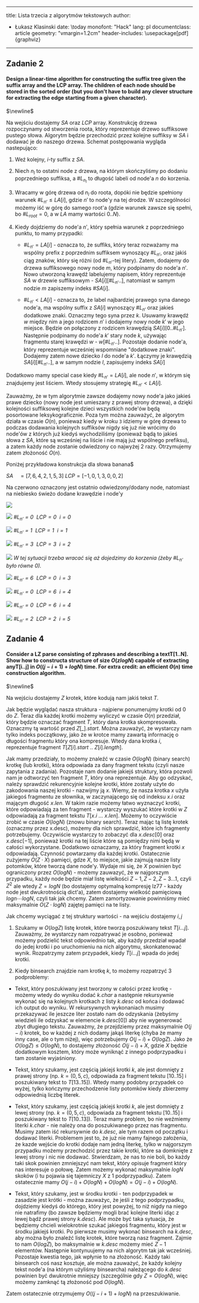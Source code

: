 
---
title: Lista trzecia z algorytmów tekstowych
author:
- Łukasz Klasinski
date: \today
monofont: "Hack"
lang: pl
documentclass: article
geometry: "vmargin=1.2cm"
header-includes:
    \usepackage[pdf]{graphviz}
---

## Zadanie 2

#### Design a linear-time algorithm for constructing the suffix tree given the suffix array and the LCP array. The children of each node should be stored in the sorted order (but you don’t have to build any clever structure for extracting the edge starting from a given character).

$\newline$

Na wejściu dostajemy $SA$ oraz $LCP$ array. Konstrukcję drzewa rozpoczynamy od stworzenia roota, który reprezentuje drzewo suffiksowe pustego słowa.
Algorytm będzie przechodzić przez kolejne suffiksy w $SA$ i dodawać je do naszego drzewa. Schemat postępowania wygląda nastepująco:


1. Weź kolejny, $i$-ty suffix z $SA$.

2. Niech $n_l$ to ostatni node z drzewa, na którym skończyliśmy po dodaniu poprzedniego suffiksa, a $\#L_{n_l}$ to długość labeli od node'a $n$ do korzenia.

3. Wracamy w górę drzewa od $n_l$ do roota, dopóki nie będzie spełniony warunek $\#L_{n'} \leq LA[i]$, gdzie $n'$ to node'y na tej drodze. W szczególności możemy iść w górę do samego root'a (gdzie warunek zawsze się spełni, bo $\#L_{root} = 0$, a w $LA$ mamy wartości $0..N$).

4. Kiedy dojdziemy do node'a $n'$, który spełnia warunek z poprzedniego punktu, to mamy przypadki:
    * $\#L_{n'} = LA[i]$ - oznacza to, że suffiks, który teraz rozważamy ma wspólny prefix z poprzednim suffiksem wynoszący $\#L_{n'}$, oraz jakiś ciąg znaków, który się różni (od $\#L_{n'}$-tej litery). Zatem, dodajemy do drzewa suffiksowego nowy node $m$, który podpinamy do node'a $n'$. Nowo utworzoną krawędź labelujemy napisem, który reprezentuje $SA$ w drzewie suffiksowym - $SA[i][\#L_{n'}..]$, natomiast w samym nodzie $m$ zapiszemy indeks $\#SA[i]$.

    * $\#L_{n'} < LA[i]$ - oznacza to, że label najbardziej prawego syna danego node'a, ma wspólny suffix z $SA[i]$ wynoszący $\#L_{n'}$ oraz jakieś dodatkowe znaki. Oznaczmy tego syna przez $k$. Usuwamy krawędź $w$ między nim a jego rodzicem $n'$ i dodajemy nowy node $k'$ w jego miejsce. Będzie on połączony z rodzicem krawędzią $SA[i][0..\#L_{n'}]$. Następnie podpinamy do node'a $k'$ stary node $k$, używając fragmentu starej krawędzi $w$ - $w[\#L_{n'}..]$. Pozostaje dodanie node'a, który reprezentuje wcześniej wspomniane \"dodatkowe znaki\". Dodajemy zatem nowe dziecko $l$ do node'a $k'$. Łączymy je krawędzią $SA[i][\#L_{n'}..]$, a w samym nodzie $l$, zapisujemy indeks $SA[i]$

Dodatkowo mamy special case kiedy $\#L_{n'} = LA[i]$, ale node $n'$, w którym się znajdujemy jest liściem. Wtedy stosujemy strategię $\#L_{n'} < LA[i]$.

Zauważmy, że w tym algorytmie zawsze dodajemy nowy node'a jako jakieś prawe dziecko (nowy node jest umieszany z prawej strony drzewa), a dzięki kolejności suffiksowej kolejne dzieci wszystkich node'ów będą posortowane leksykograficznie. Poza tym można zauważyć, że algorytm działa w czasie $O(n)$, ponieważ kiedy w kroku `3` idziemy w górę drzewa to podczas dodawania kolejnych suffiksów nigdy się już nie wrócimy do node'ów z których już kiedyś wychodziliśmy (ponieważ bądą to jakieś słowa z $SA$, które są wcześniej na liście i nie mają już wspólnego prefiksu), a zatem każdy node zostanie odwiedzony co najwyżej 2 razy. Otrzymujemy zatem złożoność $O(n)$.

Poniżej przykładowa konstrukcja dla słowa banana\$

$SA \:\:\:\: = [7, 6, 4, 2, 1, 5, 3]$
$LCP = [-1, 0, 1, 3, 0, 0, 2]$

Na czerwono oznaczony jest ostatnio odwiedzony/dodany node, natomiast na niebiesko świeżo dodane krawędzie i node'y

![](https://i.imgur.com/DBGfOm7.png)

![](https://i.imgur.com/TPbrbWX.png)
*$\#L_{n'} = 0 \:\: LCP = 0 \:\: i = 0$*

![](https://i.imgur.com/HvJQEtU.png)
*$\#L_{n'} = 1 \:\: LCP = 1 \:\: i = 1$*

![](https://i.imgur.com/UbWa4KE.png)
*$\#L_{n'} = 3 \:\: LCP = 3 \:\: i = 2$*

![](https://i.imgur.com/kPmNLfU.png)
*W tej sytuacji trzeba wracać się aż dojedzimy do korzenia (żeby $\#L_{n'}$ było równe 0).*

![](https://i.imgur.com/2X10pNh.png)
*$\#L_{n'} = 6 \:\: LCP = 0 \:\: i = 3$*

![](https://i.imgur.com/hnGTExc.png)
*$\#L_{n'} = 0 \:\: LCP = 6 \:\: i = 4$*

![](https://i.imgur.com/xAqbHww.png)
*$\#L_{n'} = 0 \:\: LCP = 6 \:\: i = 4$*

![](https://i.imgur.com/ThOdh3K.png)
*$\#L_{n'} = 2 \:\: LCP = 2 \:\: i = 5$*

## Zadanie 4

#### Consider a LZ parse consisting of zphrases and describing a textT[1..N]. Show how to constructa structure of size $O(zlogN)$ capable of extracting anyT[i..j] in $O((j−i+1)+logN)$ time. For extra credit: an efficient $\Theta(n)$ time construction algorithm.

$\newline$

Na wejściu dostajemy $Z$ krotek, które kodują nam jakiś tekst $T$.

Jak będzie wyglądać nasza struktura - najpierw ponumerujmy krotki od $0$ do $Z$. Teraz dla każdej krotki możemy wyliczyć w czasie $O(n)$ przedział, który będzie oznaczać fragment $T$, który dana krotka skompresowała. Oznaczmy tą wartość przed $Z[\_].start$. Można zauważyć, że wystarczy nam tylko indeks początkowy, jako że w krotce mamy zawartą informację o długości fragmentu który ona kompresuje. Wtedy dana krotka $i$, reprezentuje fragment $T[Z[i].start\:..\:Z[i].length]$. 

Jak mamy przedziały, to możemy znaleźć w czasie $O(logN)$ (binary search) krotkę (lub krotki), która odpowiada za dany fragment tekstu (czyli nasze zapytania z zadania). Pozostaje nam dodanie jakiejś struktury, która pozwoli nam je odtworzyć ten fragment $T$, który ona reprezentuje. Aby go odzyskać, należy sprawdzić rekurencyjnie kolejne krotki, które zostały użyte do zakodowania naszej krotki - nazwijmy ją $x$. Wiemy, że nasza krotka $x$ użyła jakiegoś fragmentu ze słownika, w zaczynającego się od indeksu $x.i$ oraz mającym długość $x.len$. W takim razie możemy łatwo wyznaczyć krotki, które odpowiadają za ten fragment - wystarczy wyszukać które krotki w $Z$ odpowiadają za fragment tekstu $T[x.i\:\ldots\:x.len]$. Możemy to oczywiście zrobić w czasie $O(logN)$ (znowu binary search). Teraz mając tą listę krotek (oznaczmy przez x.desc), możemy dla nich sprawdzić, które ich fragmenty potrzebujemy. Oczywiście wystarczy to zobaczyć dla $x.desc[0]$ oraz $x.desc[-1]$, ponieważ krotki na tej liście które są pomiędzy nimi będą w całości wykorzystane. Dodatkowo oznaczamy, za który fragment krotki $x$ odpowiadają. Czynność powtarzamy dla każdej krotki. Ostatecznie zużyjemy $O(Z\cdot X)$ pamięci, gdze $X$, to miejsce, jakie zajmują nasze listy potomków, które tworzą dane node'y. Wydaje mi się, że $X$ powinien być ograniczony przez $O(logN)$ - możemy zauwazyć, że w najgorszym przypadku, każdy node będzie miał listę wielkości $Z-1, Z-2, Z-3 \ldots 1$, czyli $Z^2$ ale wtedy $Z = logN$ (bo dostajemy optymalną kompresję lz77 - każdy node jest dwukrotnością dict'a), zatem dostajemy wielkość pamięciową $logn\cdots logN$, czyli tak jak chcemy. Zatem zamortyzowanie powinniśmy mieć maksymalnie $O(Z\cdot logN)$ zajętej pamięci na te listy.

Jak chcemy wyciągać z tej struktury wartości - na wejściu dostajemy $i, j$

1. Szukamy w $O(logZ)$ listę krotek, które tworzą poszukiwany tekst $T[i\ldots j]$. Zauważmy, że wystarczy nam rozpatrywać je osobno, ponieważ możemy podzielić tekst odpowiednio tak, aby każdy przedział wpadał do jedej krotki i po uruchomieniu na nich algorytmu, skonkatenować wynik. Rozpatrzymy zatem przypadek, kiedy $T[i\ldots j]$ wpada do jedej krotki.

2. Kiedy binsearch znajdzie nam krotkę $k$, to możemy rozpatrzyć 3 podproblemy:

  * Tekst, który poszukiwany jest tworzony w całości przez krotkę - możemy wtedy do wyniku dodać $k.char$ a następnie rekursywnie wykonać się na kolejnych krotkach z listy $k.desc$ od końca i dodawać ich output do wyniku. W rekursywnych wykonaniach musimy przekazywać ile jeszcze liter zostało nam do odzyskania (żebyśmy wiedzieli ile odzyskać w elemencie $k.desc[0]$) aby nie wygenerować zbyt długiego tekstu. Zauważmy, że przejdziemy przez maksymalnie $O(j-i)$ krotek, bo w każdej z nich dodamy jakąś literkę (chyba że mamy inny case, ale o tym niżej), więc potrzebujemy $O(j-i) + O(logZ)$. Jako że $O(logZ) \leq O(logN)$, to dostajemy złożoność $O(j-i) + X$, gdzie $X$ będzie dodatkowym kosztem, który może wyniknąć z innego podprzypadku i tam zostanie wyjaśniony.

  * Tekst, który szukamy, jest częścią jakiejś krotki $k$, ale jest domnięty z prawej strony (np. $k = (0, 5, c)$, odpowiada za fragment tekstu $[10..15]$ i poszukiwany tekst to $T[13..15]$). Wtedy mamy podobny przypadek co wyżej, tylko kończymy przechodzenie listy potomków kiedy zbierzemy odpowiednią liczbę literek.

 * Tekst, który szukamy, jest częścią jakiejś krotki $k$, ale jest domnięty z lewej strony (np. $k = (0, 5, c)$, odpowiada za fragment tekstu $[10..15]$ i poszukiwany tekst to $T[10..13]$). Teraz mamy problem, bo nie weźmiemy literki $k.char$ -  nie należy ona do poszukiwanego przez nas fragmentu. Musimy zatem iść rekursywnie do $k.desc$, ale tym razem od początku i dodawać literki. Problemem jest to, że już nie mamy fajnego założenia, że kazde wejście do krotki dodaje nam jedną literkę, tylko w najgorszym przypadku możemy przechodzić przez takie krotki, które sa domknięte z lewej strony i nic nie dodawać. Stwierdzam, że nas to nie boli, bo każdy taki skok powinien zmniejszyć nam tekst, który opisuje fragment który nas interesuje o połowę. Zatem możemy wykonać maksymalnie $logN$ skoków (i tu pojawia się tajemniczy $X$ z 1 podprzypadku). Zatem ostatecznie mamy $O(j-i) + O(logN) + O(logN) = O(j-i) + O(logN)$.

 * Tekst, który szukamy, jest w środku krotki - ten podprzypadek w zasadzie jest krótki - można zauważyc, że jeśli z tego podprzypadku, dojdziemy kiedyś do którego, który jest powyżej, to niż nigdy na niego nie natrafimy (bo zawsze będziemy mogli brać kolejne literki idąc z lewej bądź prawej strony $k.desc$). Ale może być taka sytuacja, że będziemy chcieli wielokrotnie szukać jakiegoś fragmentu, który jest w środku jakiejś krotki. Po pierwsze musimy wykonać binsearch na $k.desc$, aby można było znaleźć listę krotek, które tworzą nasz fragment. Zajmie to nam $O(logZ)$, bo maksymalnie w $k.desc$ możemy mieć $Z-1$ elementów. Następnie kontynuujemy na nich algorytm tak jak wcześniej. Pozostaje kwestia tego, jak wpłynie to na złożoność. Każdy taki binsearch coś nasz kosztuje, ale można zauważyć, że każdy kolejny tekst node'a (na którym użyliśmy binsearcha) należącego do $k.desc$ powinien być dwukrotnie mniejszy (szczególnie gdy $Z = O(logN)$, więc możemy zamknąć tą złożoność pod $O(logN)$.

Zatem ostatecznie otrzymujemy $O((j-i+1) + logN)$ na przeszukiwanie.